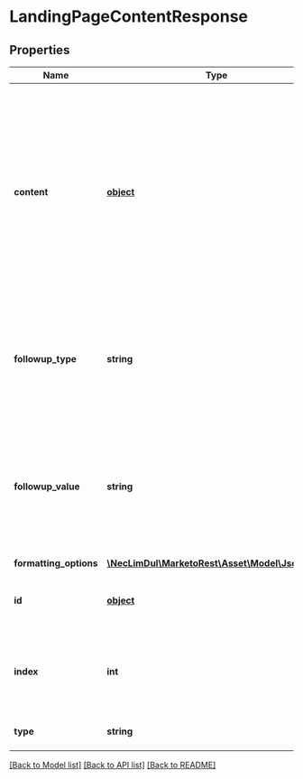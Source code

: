 # LandingPageContentResponse

## Properties
Name | Type | Description | Notes
------------ | ------------- | ------------- | -------------
**content** | [**object**](.md) | Content of the section.  Expected values vary based on type.  Image: An image URL.  RichText: HTML Content.  HTML: HTML Content.  Form: A form id.  Rectangle: Empty. Snippet: A snippet id. | [optional] 
**followup_type** | **string** | Follow-up behavior of a form.  Only available for form-type content sections.  Defaults to form defined behavior. | [optional] 
**followup_value** | **string** | Where to follow-up on form submission.  When followupType is lp, accepts the integer id of a landing page.  For url, it accepts a url string. | [optional] 
**formatting_options** | [**\NecLimDul\MarketoRest\Asset\Model\JsonNode**](JsonNode.md) |  | [optional] 
**id** | [**object**](.md) | Id of the content section, may be a string or an int | 
**index** | **int** | Index of the content section.  Index orients the elements from lowest to highest | [optional] 
**type** | **string** | Type of content section | 

[[Back to Model list]](../README.md#documentation-for-models) [[Back to API list]](../README.md#documentation-for-api-endpoints) [[Back to README]](../README.md)


